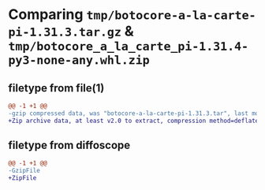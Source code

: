 # Comparing `tmp/botocore-a-la-carte-pi-1.31.3.tar.gz` & `tmp/botocore_a_la_carte_pi-1.31.4-py3-none-any.whl.zip`

## filetype from file(1)

```diff
@@ -1 +1 @@
-gzip compressed data, was "botocore-a-la-carte-pi-1.31.3.tar", last modified: Fri Jul 14 01:46:28 2023, max compression
+Zip archive data, at least v2.0 to extract, compression method=deflate
```

## filetype from diffoscope

```diff
@@ -1 +1 @@
-GzipFile
+ZipFile
```

